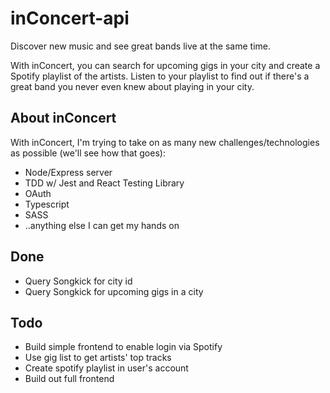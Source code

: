 # inConcert-api

Discover new music and see great bands live at the same time.

With inConcert, you can search for upcoming gigs in your city and create a Spotify playlist of the artists.
Listen to your playlist to find out if there's a great band you never even knew about playing in your city.

## About inConcert
With inConcert, I'm trying to take on as many new challenges/technologies as possible (we'll see how that goes):
* Node/Express server
* TDD w/ Jest and React Testing Library
* OAuth
* Typescript
* SASS
* ..anything else I can get my hands on

## Done
* Query Songkick for city id
* Query Songkick for upcoming gigs in a city

## Todo
* Build simple frontend to enable login via Spotify
* Use gig list to get artists' top tracks
* Create spotify playlist in user's account
* Build out full frontend

